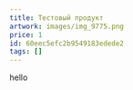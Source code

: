 ```yaml
---
title: Тестовый продукт
artwork: images/img_9775.png
price: 1
id: 60eec5efc2b9549183edede2
tags: []
---
```


hello
